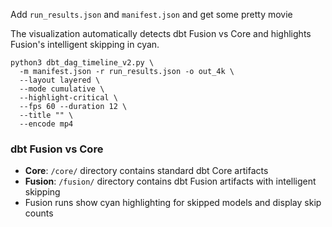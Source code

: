 Add `run_results.json` and `manifest.json` and get some pretty movie

The visualization automatically detects dbt Fusion vs Core and highlights Fusion's intelligent skipping in cyan.

```
python3 dbt_dag_timeline_v2.py \
  -m manifest.json -r run_results.json -o out_4k \
  --layout layered \
  --mode cumulative \
  --highlight-critical \
  --fps 60 --duration 12 \
  --title "" \
  --encode mp4
```

### dbt Fusion vs Core
- **Core**: `/core/` directory contains standard dbt Core artifacts
- **Fusion**: `/fusion/` directory contains dbt Fusion artifacts with intelligent skipping
- Fusion runs show cyan highlighting for skipped models and display skip counts

 

